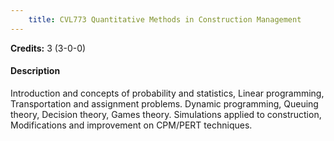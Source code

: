 ```yaml
---
    title: CVL773 Quantitative Methods in Construction Management
---
```

**Credits:** 3 (3-0-0)



#### Description 
Introduction and concepts of probability and statistics, Linear programming, Transportation and assignment problems. Dynamic programming, Queuing theory, Decision theory, Games theory. Simulations applied to construction, Modifications and improvement on CPM/PERT techniques.